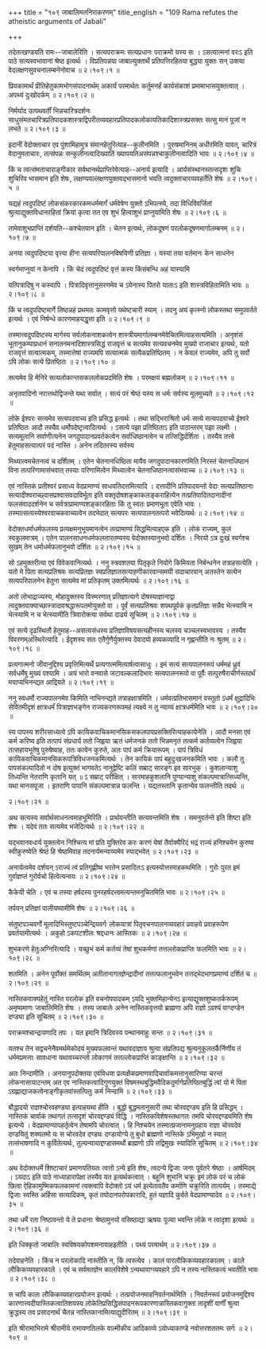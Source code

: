 +++
title = "१०९ जाबालिमतनिराकरणम्"
title_english = "109 Rama refutes the atheistic arguments of Jabali"

+++


तदेतत्खण्डयति रामः--जाबालेरिति । सत्यपराक्रमः सत्यप्रधानः पराक्रमो यस्य
सः । ऽसत्यात्मनां वरःऽ इति पाठे सत्यस्वभावानां श्रेष्ठ इत्यर्थः ।
विप्रतिपन्नया जाबाल्युक्तार्थे प्रतिपत्तिरहितया बुद्धया युक्तः सन्
उक्त्या वेदलक्षणसुवचनालम्बनेनोवाच  ॥  २।१०९।१  ॥   

  

प्रियकामार्थं प्रीतिहेतुकामभोगसंपादनार्थम् अकार्यं परमार्थतः कर्तुमनर्हं
कार्यसंकाशं प्रमामाभासयुक्तत्वात् । अपथ्यं दुःखोदर्कम्  ॥  २।१०९।२  ॥   

  

निर्मर्याद उत्पथवर्तीं भिन्नचारित्रदर्शनः
साधुसंमतचारित्रप्रतिपादकशास्त्राद्विपरीतव्यवहारप्रतिपादकलोकायतिकादिशास्त्रप्रसक्तः
सत्सु मानं पूजां न लभते  ॥  २।१०९।३  ॥   

  

इदानीं वेदोक्ताचार एव पुंशामिहामुत्र संमानहेतुरित्याह--कुलीनमिति ।
पुरुषमानिनम् अधीरमिति यावत्, चारित्रं वेदानुमताचारः, तत्संपन्नः
सन्कुलीनत्वादिख्यातिं ख्यापयतिअसंपन्नश्चाकुलीनत्वादिति भावः  ॥  २।१०९।४
 ॥   

  

किं च त्वत्संमताचाराङ्गीकार सर्वथानर्थप्राप्तिरेवेत्याह--अनार्य इत्यादि
। आर्यसंस्थानस्तत्सदृशः शुचिः शुचिरिव भासमान इति शेषः,
लक्षण्यवल्लक्षणयुक्तवद्भासमानो भवति त्वदुक्ताचारव्यवहर्तेति शेषः  ॥ 
२।१०९।५  ॥   

  

यद्यहं त्वदुपदिष्टं लोकसंकरकारकमधर्ममार्गं धर्मवेषेण युक्तो ऽभिपत्स्ये,
तदा विधिविवर्जितां श्रुत्याद्युक्तविधानरहितां क्रियां कृत्वा तत एव शुभं
हित्वाशुभं प्राप्नुयामिति शेषः  ॥  २।१०९।६  ॥   

  

तामेवाशुभप्राप्तिं दर्शयति--कश्चेतयान इति । चेतन इत्यर्थः, लोकदूषणं
परलोकदूषणमार्गालम्बनम्  ॥  २।१०९।७  ॥   

  

अनया त्वदुपदिष्टया वृत्त्या हीना सत्यपरिपालनविषयिणी प्रतिज्ञा । यस्यां
तया वर्तमानः केन साधनेन  

स्वर्गमाप्नुयां न केनापि । किं चेदं त्वदुपदिष्टं वृत्तं कस्य किंसंबन्धि
अहं यास्यामि  

यत्पित्रादिषु न कस्यापि । पित्रादिवृत्तानुसरणमेव च ऽयेनास्य पितरो याताःऽ
इति शास्त्रविहितामिति भावः  ॥  २।१०९।८  ॥   

  

किं च त्वदुपदिष्टमार्गे तिष्ठन्नहं प्रथमतः कामवृत्तो यथेष्टचारी स्याम् ।
तदनु अयं कृत्स्नो लोकस्तथा समुपवर्तते इत्यर्थः । एवं निर्षन्धे
कारणमाहयद्धृत्ता इति  ॥  २।१०९।९  ॥   

  

तस्मात्त्वदुपदिष्टस्य मार्गस्य सर्वलोकनाशकत्वेन
शास्त्रीयमार्गालम्बनमेवेचितमित्याहसत्यमिति । अनृशंसं भूतानुकम्पाप्रधानं
सनातनमनादिशास्त्रसिद्धं राजवृत्तं च सत्यमेव सत्यवचनमेव मुख्यो राजाचार
इत्यर्थः, यतो राजवृत्तं सत्यात्मकम्, तस्मात्तेषां राज्यमपि सत्यात्मकं
सत्यैकप्रतिष्ठितम् । न केवलं राज्यमेव, अपि तु सर्वो ऽपि लोकः सत्ये
प्रितष्ठितः  ॥  २।१०९।१०  ॥   

  

सत्यमेव हि मेनिरे सत्यलोकान्तसकललोकप्रदमिति शेषः । परमक्षयं बह्मलोकम्  ॥ 
२।१०९।११  ॥   

  

अनृतवादिनो नरात्तथोद्विजन्ते यथा सर्वात् । सत्यं परं श्रेष्ठं यस्य स
धर्मः सर्वस्य मूलमुच्यते  ॥  २।१०९।१२  ॥   

  

लोके ईश्वरः सत्यमेव सत्यपदवाच्य इति प्रसिद्ध इत्यर्थः । तथा
सद्भिराश्रितो धर्मः सत्ये सत्यपदवाच्ये ईश्वरे प्रतिष्ठितः आदौ तस्यैव
धर्मोपदेष्टृत्वादित्यर्थः । ऽसत्ये पझा प्रतिष्ठिताऽ इति पाठान्तरम् पझा
लक्ष्मीः । सत्यमूलानि सर्वाणीत्यनेन जगदुपादानप्रवर्तकत्वेन
सर्वाधिष्ठानत्वेन च तत्सिद्धिर्दर्शिता । तस्यैव तत्त्वे
हेतुमाहसत्यात्परं पदं नास्ति । अनेन तदितरस्य सर्वस्य  

मिथ्यात्वमचेतनत्वं च दर्शितम् । एतेन चेतनानधिष्ठिता मायैव
जगदुपादानकारणमिति निरस्तं चेतनाधिष्ठानं विना तत्परिणामासंभवात् तस्याः
परिणामित्वेन मिथ्यात्वेन चेतनाधिष्ठानत्वासंभवाच्च  ॥  २।१०९।१३  ॥   

  

एवं नास्तिकं प्रतीश्वरं प्रसाध्य वेदप्रामाण्यं साधयतिदत्तमित्यादि ।
दत्तादीनि प्रतिपादयन्तो वेदाः सत्यप्रतिष्ठानाः
सत्यादीश्वराच्छ्वासप्रश्वासवदाविर्भूता इति वक्तृदोषशङ्काकलङ्कराहित्येन
तत्प्रतिपादितदानादीनां फलसंवाददर्शनेन च सर्वत्राप्रामाण्यशङ्कारहिताः किं
तु स्वतः प्रमाणभूता एवेति भावः । तस्मात्सत्यस्येश्वरवाचकवाच्यत्वेन
तदभेदात् सत्यपरः सत्यपालनतत्परो भवेदित्यर्थः  ॥  २।१०९।१४  ॥   

  

वेदोक्तधर्माधर्मफलस्य प्रत्यक्षमनुभूयमानत्वेन तत्प्रामाण्यं
सिद्धमित्याहएक इति । लोकं राज्यम्, कुलं स्वकुलमात्रम् । एतेन
पालनसाधनधर्मफलतारतम्यस्य वेदोक्तस्यानुभवो दर्शितः । निरयो ऽत्र दुःखं
स्वर्गश्च सुखम् तेन धर्माधर्मफलानुभवो दर्शितः  ॥  २।१०९।१५  ॥   

  

सो ऽहमुक्तरीत्या एवं विवेकवानित्यर्थः । ननु स्त्रवशतया पितृकृते नियोगे
किमियता निर्बन्धनेन तत्राहसत्येति । यतो मे पिता सत्यप्रतिश्रवः
सत्यप्रितज्ञः स्वप्रतिज्ञातसत्याह्गीकारवान्समयी सदाचारवान् अतस्तेन
सत्येन सत्यपरिपालनेन हेतुना सत्यमेव मां प्रतिकृतम् उक्तमित्यर्थः  ॥ 
२।१०९।१६  ॥   

  

अतो लोभाद्राज्यस्य, मोहादुक्तस्य विस्मरणात् प्रतिज्ञात्यागे
दोषस्याज्ञानाद्वा त्वदुक्तवाक्याच्छास्त्रादावश्रद्धारूपतमोयुक्तो वा ।
पूर्वं सत्यप्रतिश्रवः शपथपूर्वकं कृतप्रतिज्ञः सन्नैव भेत्स्यामि न
भेत्स्यामि न च भेत्स्यामीति त्रिवारोक्त्या सर्वथा दार्ढ्य सूचितम्  ॥ 
२।१०९।१७  ॥   

  

एवं सत्ये दृढस्थितौ हेतुमाह--असत्यसंधस्य प्रतिज्ञाविषयसत्यहीनस्य चलस्य
चञ्चलस्वभावस्य । तस्यैव विवरणम्अस्थिरेत्यादि । ईदृशस्य सतः
एतैर्गुणैर्युक्तस्य देवादयो हव्यकव्यादि न गृह्णन्तीति नः श्रुतम्  ॥ 
२।१०९।१८  ॥   

  

प्रत्यगात्मनो जीवानुद्दिश्य प्रवृत्तिमित्यर्थे
प्रत्यगात्ममित्यार्षत्वासाधुः । इमं सत्यं सत्यपालनरूपं धर्ममहं ध्रुवं
सर्वधर्मेषु मुख्यं पश्यामि । अयं भारो वनवासे जटावल्कलादिभारः
सत्यपालनरूपो वा पूर्वैः सत्पुरुषैराचीर्णस्तदर्थं मयाप्यभिनन्द्यत
आद्रियते  ॥  २।१०९।१९  ॥   

  

ननु स्वधर्मो राज्यपालनमेव किमिति नाभिनन्द्यते तत्राहक्षात्रमिति ।
धर्मवत्प्रतिभासमानं वस्तुतो ऽधर्मं क्षुद्रादिभिः सेवितमीदृशं
क्षात्रधर्मं पित्राज्ञाभङ्गेन राज्यकरणरूपमहं त्यक्ष्ये न तु न्याय्यं
क्षात्रधर्ममिति भावः  ॥  २।१०९।२०  ॥   

  

स्य पापस्य शरीरसाध्यत्वे ऽपि
कायिकवाचिकमानसिकसकलपापप्रसक्तिरित्याहकायेनेति । आदौ मनसा एवं कर्म करिष्य
इति तत्पापं संप्रधार्य ततो जिह्वया ऋतं धर्मजनकं ततो भिन्नमनृतं तत्कर्म
कर्तव्यत्वेन जिह्वया तत्सहायभूतेषु पुरुषेष्वाह, ततः कायेन कुरुते, अतः
पापं कर्म क्रियारूपम् । पापं त्रिविधं
कायिकवाचिकमानसिकरूपत्रिविधजनकमित्यर्थः । तेन कायिकं पापं बहुदुःखजनकमिति
भावः । कलौ तु पापसंकल्पादितो न दोष इत्युक्तं भागवतेऽ नानुद्वेष्टि कलिं
सम्राट् सारङ्ग इव सारभुक् । कुशलान्याशु तिध्यन्ति नेतराणि कृतानि यत्  ॥ ऽ
सम्राट् परीक्षित् । सारमाहकुशलानि पुण्यान्याशु संकल्पमात्रात्सिध्यन्ति,
यथा मानसपूजा । इतराणि पापानि संकल्पमात्रान्न फलन्ति । यद्यतस्तानि
कृतान्येव फलन्तीति तदर्थः  ॥   

२।१०९।२१  ॥   

अथ सत्यस्य सर्वार्थसाधनत्वमाहभूमिरिति । प्रार्थयन्तीति सत्यवन्तमिति शेषः
। समनुवर्तन्ते इति शिष्टा इति शेषः । यदेवं ततः सत्यमेव भजेदित्यर्थः  ॥ 
२।१०९।२२  ॥   

  

यद्भवानवधार्य युक्तत्वेन निश्चित्य मां प्रति युक्तिरेव करः करणं येषां
तैर्वाक्यैरिदं भद्रं राज्यं हनिश्चयेन कुरुष्व स्वीकुरुष्वेति श्रेष्ठं हि
श्रेष्ठमिवाह तदनार्यमन्याय्यमेव स्याद्भवेत्  ॥  २।१०९।२३  ॥   

  

अनार्यत्वमेव दर्शयन् ऽराज्यं त्वं प्रतिगृह्णीष्व भरतेन प्रसादितःऽ
इत्यस्योत्तरमाहकथमिति । गुरोः पुरत इमं गुर्वाज्ञप्तं गुरोर्वचो
हित्वेत्यन्वयः  ॥  २।१०९।२४  ॥   

  

कैकेयी चेति । एवं च तस्या हर्षदस्य पुनरहर्षदत्त्वमत्यन्तमनुचितमिति भावः
 ॥  २।१०९।२५  ॥   

  

तर्पयन् प्रतिज्ञां पालीयष्यामीमि शेषः  ॥  २।१०९।२६  ॥   

  

संतुष्टपञ्चवर्गो मूलादिभिस्तुष्टपञ्चेन्द्रियवर्गः लोकयात्रां
पितृवचनपालनव्यवहारं प्रवाहये प्रवाहरूपेण प्रवर्तयामीत्यर्थः । अकुहो
ऽकपटशीलः श्रद्दधानः आस्तिकः  ॥  २।१०९।२७  ॥   

  

शुभकरणे हेतुःअग्निरित्यादि । यच्छुभं कर्म कर्तव्यं तेषां शुभकर्मणां
तत्तल्लोकप्राप्तिः फलमिति भावः  ॥  २।१०९।२८  ॥   

  

शतमिति । अनेन पूर्वोक्तं समर्थितम् अतीतानागतज्ञेन्द्रादीनां
तत्तत्फलानुभवेन तत्तद्भेदभागप्रमाण्यं दर्शितं च  ॥  २।१०९।२९  ॥   

  

नास्तिकवाक्यहेतुं नास्ति परलोक इति वचनोपपादकम् ऽयदि भुक्तमिहान्येनऽ
इत्याद्युक्तशुष्कतर्करूपम् अमृष्यमाणः जाबालिमिति शेषः । तस्य जाबालेः
अनेन नास्तिकवृत्तयो ब्राह्मणा अपि राज्ञो ऽवश्यं वाग्दण्डेन दण्ड्या इति
सूचितम्  ॥  २।१०९।३०  ॥   

  

पराक्रमश्चान्द्रायणादि तपः । यत इमानि त्रिदिवस्य पन्थानमाहुः सन्तः  ॥ 
२।१०९।३१  ॥   

  

यतश्च तेन सद्वचनेनैवमर्थमेकोदयं मुख्यफलवन्तं यथावदाज्ञाय श्रुत्वा
संप्रतिपद्य श्रुत्यनुकूलतर्कैर्निर्णीय तं धर्ममप्रमत्ताः सावधाना
यथावच्चरन्तो लोकागमं तत्तल्लोकप्राप्तिं काङ्क्षान्ति  ॥  २।१०९।३२  ॥   

  

अतः निन्दामीति । अनयानुपदोक्तया एवंविधया
प्रत्यक्षैकप्रमाणवादिचार्वाकमत्तानुसारिण्या चरन्तं लोकनासायाटन्तम् अत एव
नास्तिकत्वादिगुणयुक्तं विषमस्थबुद्धिमवैदिकदुर्मार्गप्रतिष्ठितबुद्धिं
त्वां यो मे पिता ऽग्रह्णाद्याजकत्वेनाङ्गीकृतवांस्तत्पितुः कर्म निन्दामि
 ॥  २।१०९।३३  ॥   

  

बौद्धादयो राज्ञश्चोरवहण्ड्या इत्याहयथा हीति । बुद्धो बुद्धमतानुसारी तथा
चोरवद्दण्ड्य इति हि प्रसिद्धम् । नास्तिकं चार्वाकं तथागतं तत्सदृशं
चोरवद्दण्ड्यं विद्धि । नास्तिकविशेषस्तथागतः तमपि चोरवद्दण्ड्यमिति शेष
इत्यन्ये । वेदप्रामाण्यापहर्तृत्वेन तेषामपि चोरत्वात् । हि निश्चयेन
तस्मात्प्रजानामनुग्रहाय राज्ञा चोरवदेव दण्डयितुं शक्यतमो यः स चोरवदेव
दण्ड्यः दण्डायोग्ये तु बुधो ब्राह्मणो नास्तिके ऽभिमुखो न स्यात्
तत्संभाषणादि न कुर्वितेत्यर्थः, तुल्यन्यायाद्दण्डासमर्थो ब्राह्मणो ऽपि
तद्विमुखः स्यादिति सूचितम्  ॥  २।१०९।३४  ॥   

  

अथ वेदोक्तधर्मे शिष्टाचारं प्रमाणयतियतः त्वत्तो ऽन्ये इति शेषः, त्वदन्ये
द्विजाः जनाः पूर्वतरे श्रेष्ठाः । आर्षमिदम् । ऽयदाऽ इति पाठे
नाध्याहारापेक्षा तस्यैव यत इत्यर्थकत्वात् । बहूनि शुभानि चक्रुः इमं लोकं
परं च लोकं छित्वा ऐहिकामुष्मिकफलकामनां त्यक्त्वापि वेदोक्तो ऽयं धर्म
इत्येतावतैव कर्माणि चक्रुरिति तात्पर्यम् । तस्माद्ये द्विजाः स्वस्ति
अर्हिसा सत्यादिकम्, कृतं तपोदानपरोपकारादि, हुतं यज्ञादि कुर्वते
वेदप्रामाण्यादेव  ॥  २।१०९।३५  ॥   

  

तथा धर्मे रता निष्ठावन्तो ये ते प्रधानाः श्रेष्ठामुनयो वसिष्ठाद्या ऋषयः
पूज्या भवन्ति लोके न त्वादृशा इत्यर्थः  ॥  २।१०९।३६  ॥   

  

इति धिक्कृतो जाबालिः स्वविषयकोपशमनायाहइतीति । पथ्यं परमार्थम्  ॥ 
२।१०९।३७  ॥   

  

तदेवाहनेति । किंच न परलोकादि नास्तीति न, किं त्वस्त्येव । कालं
पारलौकिकव्यवहारकालम् । काले लौकिकव्यवहारकाले । एवं च सर्वमतज्ञेन
कालविशेषे ऽन्यथावाग्व्यवहारे ऽपि न तस्य नास्तिकत्वं भवतीति भावः  ॥ 
२।१०९।३८  ॥   

  

स चापि कालः लौकिकव्यवहारप्रयोजन इत्यर्थः । तत्प्रयोजनमाहनिवर्तनार्थमिति
। निवर्तनरूपं प्रयोजनमुद्दिश्य कारणात्त्वदीयास्तिकत्वातिशयस्य
लोकेतिप्रसिद्धिसंपादनरूपकारणान्नास्तिकवागुक्ता तादृशीं वार्णीं श्रुत्वा
क्रुद्धस्य तव प्रसादनार्थं चैतन्न नास्तिकानामित्याद्युदीरितम्  ॥ 
२।१०९।३९  ॥   

  

इति श्रीरामाभिरामे श्रीरामीये रामायणतिलके वाल्मीकीय आदिकाव्ये
ऽयोध्याकाण्डे नवोत्तरशततमः सर्गः  ॥  २।१०९  ॥   

  

  


